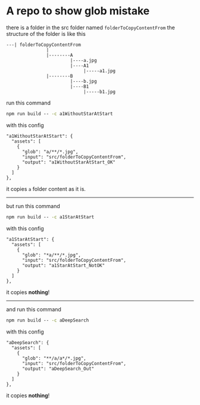 # A repo to show glob mistake

there is a folder in the src folder named `folderToCopyContentFrom` the structure of the folder is like this

```
---| folderToCopyContentFrom
               |
               |--------A
                        |----a.jpg
                        |----A1
                             |-----a1.jpg
               |--------B
                        |----b.jpg
                        |----B1
                             |-----b1.jpg

```

run this command

```cmd
npm run build -- -c a1WithoutStarAtStart
```

with this config

```
"a1WithoutStarAtStart": {
  "assets": [
    {
      "glob": "a/**/*.jpg",
      "input": "src/folderToCopyContentFrom",
      "output": "a1WithoutStarAtStart_OK"
    }
  ]
},
```

it copies `a` folder content as it is.

---

but run this command

```cmd
npm run build -- -c a1StarAtStart
```

with this config

```
"a1StarAtStart": {
  "assets": [
    {
      "glob": "*a/**/*.jpg",
      "input": "src/folderToCopyContentFrom",
      "output": "a1StarAtStart_NotOK"
    }
  ]
},
```

it copies **nothing**!

---

and run this command

```cmd
npm run build -- -c aDeepSearch
```

with this config

```
"aDeepSearch": {
  "assets": [
    {
      "glob": "**/a/a*/*.jpg",
      "input": "src/folderToCopyContentFrom",
      "output": "aDeepSearch_Out"
    }
  ]
},
```

it copies **nothing**!
